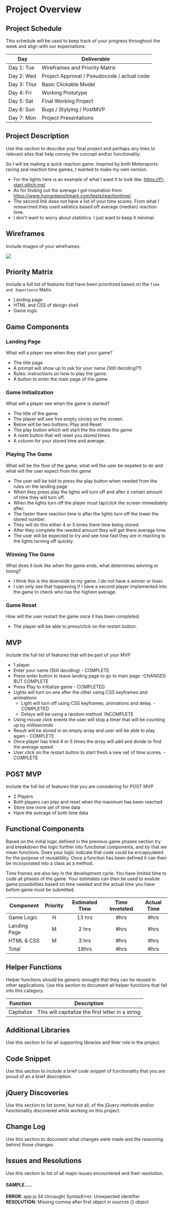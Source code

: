 # Project Overview

## Project Schedule

This schedule will be used to keep track of your progress throughout the week and align with our expectations.  

|  Day | Deliverable | 
|---|---| 
|Day 1: Tue| Wireframes and Priority Matrix|
|Day 2: Wed| Project Approval /  Pseudocode / actual code|
|Day 3: Thur| Basic Clickable Model |
|Day 4: Fri| Working Prototype |
|Day 5: Sat| Final Working Project |
|Day 6: Sun| Bugs / Stylying / PostMVP |
|Day 7: Mon| Project Presentations |


## Project Description

Use this section to describe your final project and perhaps any links to relevant sites that help convey the concept and\or functionality.

So I will be making a quick reaction game. Inspired by both Motorsports racing and reaction time games, I wanted to make my own version. 
- For the lights here is an example of what I want it to look like: https://f1-start.glitch.me/
- As for finding out the average I got inspiration from https://www.humanbenchmark.com/tests/reactiontime/
- The second link does not have a list of your time scores. From what I researched they used satistics based off average (median) reaction time. 
- I don't want to worry about statistics. I just want to keep it minimal.


## Wireframes

Include images of your wireframes. 

<img src='wireframe.jpg'>

## Priority Matrix

Include a full list of features that have been prioritized based on the `Time and Importance` Matix.  

- Landing page
- HTML and CSS of design shell
- Game logic

## Game Components

### Landing Page
What will a player see when they start your game?

- The title page.
- A prompt will show up to ask for your name (Still deciding??)
- Rules: instructions on how to play the game.
- A button to enter the main page of the game.

### Game Initialization
What will a player see when the game is started? 

- The title of the game. 
- The player will see five empty circles on the screen. 
- Below will be two buttons: Play and Reset
- The play button which will start the the initiate the game
- A reset button that will reset you stored times.
- A column for your stored time and average.

### Playing The Game
What will be the flow of the game, what will the user be expeted to do and what will the user expect from the game

- The user will be told to press the play button when needed from the rules on the landing page
- When they press play the lights will turn off and after a certain amount of time they will turn off.
- When the lights turn off the player must tap/click the screen immediately after. 
- The faster there reaction time is after the lights turn off the lower the stored number.
- They will do this either 4 or 5 times there time being stored. 
- After they complete the needed amount they will get there average time.
- The user will be expected to try and see how fast they are in reacting to the lights turning off quickly. 

### Winning The Game
What does it look like when the game ends, what determines winning or losing?

- I think this is the downside to my game. I do not have a winner or loser.
- I can only see that happening if I have a second player implemented into the game to check who has the highest average.

### Game Reset
How will the user restart the game once it has been completed.

- The player will be able to press/click on the restart button.

## MVP 

Include the full list of features that will be part of your MVP 

- 1 player
- Enter your name (Still deciding) - COMPLETE
- Press enter button to leave landing page to go to main page -CHANGED BUT COMPLETE
- Press Play to initialize game - COMPLETED
- Lights will turn on one after the other using CSS keyframes and animations
    - Light will turn off using CSS keyframes, animations and delay. - COMPLETED
    - Delays will be using a random method. INCOMPLETE
- Using mouse click events the user will stop a timer that will be counting up by milliseconds
- Result will be stored in an empty array and user will be able to play again - COMPLETE
- Once player has tried 4 or 5 times the array will add and divide to find the average speed
- User click on the restart button to start fresh a new set of time scores. - COMPLETE

## POST MVP

Include the full list of features that you are considering for POST MVP

- 2 Players
- Both players can play and reset when the maximum has been reached 
- Store one more set of time data
- Have the average of both time data

## Functional Components

Based on the initial logic defined in the previous game phases section try and breakdown the logic further into functional components, and by that we mean functions.  Does your logic indicate that code could be encapsulated for the purpose of reusablility.  Once a function has been defined it can then be incorporated into a class as a method. 

Time frames are also key in the development cycle.  You have limited time to code all phases of the game.  Your estimates can then be used to evalute game possibilities based on time needed and the actual time you have before game must be submitted. 

| Component | Priority | Estimated Time | Time Invetsted | Actual Time |
| --- | :---: |  :---: | :---: | :---: |
| Game Logic | H | 13 hrs| #hrs | #hrs |
| Landing Page | M | 2 hrs| #hrs | #hrs |
| HTML & CSS | M | 3 hrs| #hrs | #hrs |
| Total |  | 18hrs| #hrs | #hrs |

## Helper Functions
Helper functions should be generic enought that they can be reused in other applications. Use this section to document all helper functions that fall into this category.

| Function | Description | 
| --- | :---: |  
| Capitalize | This will capitalize the first letter in a string | 

## Additional Libraries
 Use this section to list all supporting libraries and thier role in the project. 

## Code Snippet

Use this section to include a brief code snippet of functionality that you are proud of an a brief description.  

## jQuery Discoveries
 Use this section to list some, but not all, of the jQuery methods and\or functionality discovered while working on this project.

## Change Log
 Use this section to document what changes were made and the reasoning behind those changes.  

## Issues and Resolutions
 Use this section to list of all major issues encountered and their resolution.

#### SAMPLE.....
**ERROR**: app.js:34 Uncaught SyntaxError: Unexpected identifier                                
**RESOLUTION**: Missing comma after first object in sources {} object
